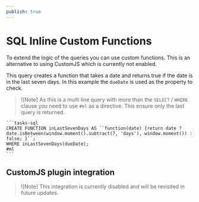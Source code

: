```yaml
---
publish: true
---
```

# SQL Inline Custom Functions

To extend the logic of the queries you can use custom functions. This is an alternative to using CustomJS which is currently not enabled.

This query creates a function that takes a date and returns true if the date is in the last seven days. In this example the `dueDate` is used as the property to check.

> ![Note]
> As this is a multi line query with more than the `SELECT` / `WHERE` clause you need to use `#ml` as a directive. This ensure only the last query is returned.

````text
```tasks-sql
CREATE FUNCTION inLastSevenDays AS ``function(date) {return date ? date.isBetween(window.moment().subtract(7, 'days'), window.moment()) : false; }``;
WHERE inLastSevenDays(dueDate); 
#ml
```
````

## CustomJS plugin integration

> ![Note]
> This integration is currently disabled and will be revisited in future updates.
